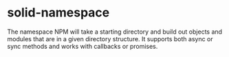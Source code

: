 # solid-namespace
The namespace NPM will take a starting directory and build out objects and modules that are in a given directory structure. It supports both async or sync methods and works with callbacks or promises.
